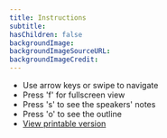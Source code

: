 ```yaml
---
title: Instructions
subtitle: 
hasChildren: false
backgroundImage: 
backgroundImageSourceURL: 
backgroundImageCredit: 
---
```

- Use arrow keys or swipe to navigate
- Press 'f' for fullscreen view
- Press 's' to see the speakers' notes
- Press 'o' to see the outline
- <a href="https://presentations.wyversolutions.co.uk/presentations/wyver/xapi/?print-pdf&showNotes=true" target="_blank">View printable version</a>